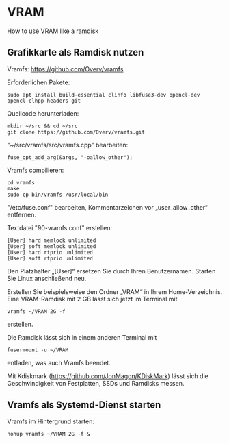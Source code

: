 # VRAM
How to use VRAM like a ramdisk

## Grafikkarte als Ramdisk nutzen
Vramfs: https://github.com/Overv/vramfs

Erforderlichen Pakete:
```
sudo apt install build-essential clinfo libfuse3-dev opencl-dev opencl-clhpp-headers git
```
Quellcode herunterladen:
```
mkdir ~/src && cd ~/src
git clone https://github.com/Overv/vramfs.git
```

"~/src/vramfs/src/vramfs.cpp" bearbeiten:
```
fuse_opt_add_arg(&args, "-oallow_other");
```
Vramfs compilieren:
```
cd vramfs
make
sudo cp bin/vramfs /usr/local/bin
```

"/etc/fuse.conf" bearbeiten,  Kommentarzeichen vor „user_allow_other“ entfernen.

Textdatei "90-vramfs.conf"  erstellen:
```
[User] hard memlock unlimited
[User] soft memlock unlimited
[User] hard rtprio unlimited
[User] soft rtprio unlimited
```
Den Platzhalter „[User]“ ersetzen Sie durch Ihren Benutzernamen. Starten Sie Linux anschließend neu.

Erstellen Sie beispielsweise den Ordner „VRAM“ in Ihrem Home-Verzeichnis. Eine VRAM-Ramdisk mit 2 GB lässt sich jetzt im Terminal mit 
```
vramfs ~/VRAM 2G -f
```
erstellen.

Die Ramdisk lässt sich in einem anderen Terminal mit
```
fusermount -u ~/VRAM
```
entladen, was auch Vramfs beendet.

Mit Kdiskmark (https://github.com/JonMagon/KDiskMark) lässt sich die Geschwindigkeit von Festplatten, SSDs und Ramdisks messen. 

## Vramfs als Systemd-Dienst starten
Vramfs im Hintergrund starten:
```
nohup vramfs ~/VRAM 2G -f &
```
